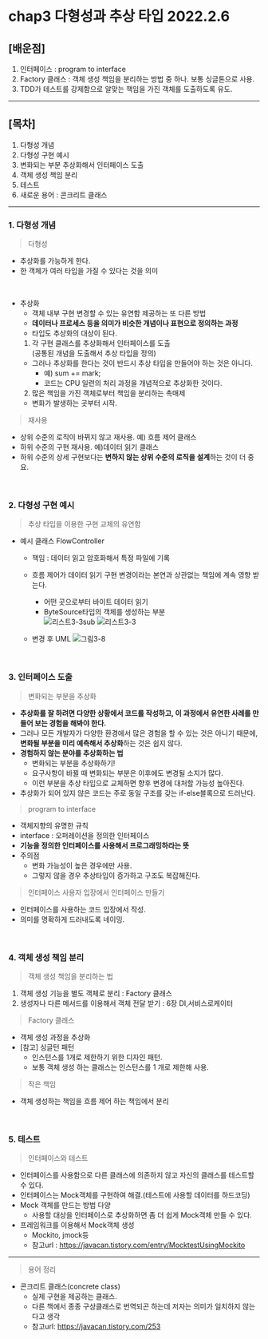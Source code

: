 # chap3 다형성과 추상 타입 2022.2.6


## [배운점]
1. 인터페이스 : program to interface
2. Factory 클래스 : 객체 생성 책임을 분리하는 방법 중 하나. 보통 싱글톤으로 사용. 
3. TDD가 테스트를 강제함으로 알맞는 책임을 가진 객체를 도출하도록 유도.
  

___
## [목차]
1. 다형성 개념
2. 다형성 구현 예시
3. 변화되는 부분 추상화해서 인터페이스 도출 
4. 객체 생성 책임 분리
5. 테스트 
6. 새로운 용어 : 콘크리트 클래스
___

### 1. 다형성 개념
> 다형성  
  - 추상화를 가능하게 한다.
  - 한 객체가 여러 타입을 가질 수 있다는 것을 의미       

  <br>

  - 추상화
    - 객체 내부 구현 변경할 수 있는 유연함 제공하는 또 다른 방법
    - **데이터나 프로세스 등을 의미가 비슷한 개념이나 표현으로 정의하는 과정**
    - 타입도 추상화의 대상이 된다.     
    1. 각 구현 클래스를 추상화해서 인터페이스를 도출<br>
        (공통된 개념을 도출해서 추상 타입을 정의)
      - 그러나 추상화를 한다는 것이 반드시 추상 타입을 만들어야 하는 것은 아니다.
        - 예)  sum += mark; 
        - 코드는 CPU 일련의 처리 과정을 개념적으로 추상화한 것이다. 
    2. 많은 책임을 가진 객체로부터 책임을 분리하는 촉매제
    - 변화가 발생하는 곳부터 시작.

> 재사용
  - 상위 수준의 로직이 바뀌지 않고 재사용. 예) 흐름 제어 클래스
  - 하위 수준의 구현 재사용. 예)데이터 읽기 클래스
  - 하위 수준의 상세 구현보다는 **변하지 않는 상위 수준의 로직을 설계**하는 것이 더 중요.
  
<br>

### 2. 다형성 구현 예시
> 추상 타입을 이용한 구현 교체의 유연함
  - 예시 클래스 FlowController 
    - 책임 : 데이터 읽고 암호화해서 특정 파일에 기록    
    - 흐름 제어가 데이터 읽기 구현 변경이라는 본연과 상관없는 책임에 계속 영향 받는다.
      - 어떤 곳으로부터 바이트 데이터 읽기
      - ByteSource타입의 객체를 생성하는 부분      
    ![리스트3-3sub](https://user-images.githubusercontent.com/55780251/152666814-f187b595-7aac-4463-b1b9-61f201ab4755.jpg)
    ![리스트3-3](https://user-images.githubusercontent.com/55780251/152666816-21128100-7330-4b06-bbb6-7699c632fa06.jpg)

   
    - 변경 후 UML 
    ![그림3-8](https://user-images.githubusercontent.com/55780251/152666821-1e6b7964-6990-42c1-9d74-cd726b800361.jpg)


<br>

### 3. 인터페이스 도출 

> 변화되는 부분을 추상화
  - **추상화를 잘 하려면 다양한 상황에서 코드를 작성하고, 이 과정에서 유연한 사례를 만들어 보는 경험을 해봐야 한다.**
  - 그러나 모든 개발자가 다양한 환경에서 많은 경험을 할 수 있는 것은 아니기 때문에, **변화될 부분을 미리 예측해서 추상화**하는 것은 쉽지 않다.
  - **경험하지 않는 분야를 추상화하는 법**
    - 변화되는 부분을 추상화하기!
    - 요구사항이 바뀔 때 변화되는 부분은 이후에도 변경될 소지가 많다.
    - 이런 부분을 추상 타입으로 교체하면 향후 변경에 대처할 가능성 높아진다.
  - 추상화가 되어 있지 않은 코드는 주로 동일 구조를 갖는 if-else블록으로 드러난다.

> program to interface 
  - 객체지향의 유명한 규칙
  - interface : 오퍼레이션을 정의한 인터페이스
  - **기능을 정의한 인터페이스를 사용해서 프로그래밍하라는 뜻**
  - 주의점
    - 변화 가능성이 높은 경우에만 사용. 
    - 그렇지 않을 경우 추상타입이 증가하고 구조도 복잡해진다.
> 인터페이스 사용자 입장에서 인터페이스 만들기
  - 인터페이스를 사용하는 코드 입장에서 작성.
  - 의미를 명확하게 드러내도록 네이밍.

<br>

### 4. 객체 생성 책임 분리
> 객체 생성 책임을 분리하는 법
  1.  객체 생성 기능을 별도 객체로 분리 : Factory 클래스 
  2.  생성자나 다른 메서드를 이용해서 객체 전달 받기 : 6장 DI,서비스로케이터 

> Factory 클래스
  - 객체 생성 과정을 추상화 
  - [참고] 싱글턴 패턴
    - 인스턴스를 1개로 제한하기 위한 디자인 패턴.
    - 보통 객체 생성 하는 클래스는 인스턴스를 1 개로 제한해 사용.
  
> 작은 책임
  - 객체 생성하는 책임을 흐름 제어 하는 책임에서 분리


<br>

### 5. 테스트
> 인터페이스와 테스트
  - 인터페이스를 사용함으로 다른 클래스에 의존하지 않고 자신의 클래스를 테스트할 수 있다.
  - 인터페이스는 Mock객체를 구현하여 해결.(테스트에 사용할 데이터를 하드코딩)
  - Mock 객체를 만드는 방법 다양
    - 사용할 대상을 인터페이스로 추상화하면 좀 더 쉽게 Mock객체 만들 수 있다. 
  - 프레임워크를 이용해서 Mock객체 생성 
    - Mockito, jmock등
    - 참고url : https://javacan.tistory.com/entry/MocktestUsingMockito

___
> 용어 정리
- 콘크리트 클래스(concrete class) 
  - 실제 구현을 제공하는 클래스. 
  - 다른 책에서 종종 구상클래스로 번역되곤 하는데 저자는 의미가 일치하지 않는다고 생각
  - 참고url: https://javacan.tistory.com/253
